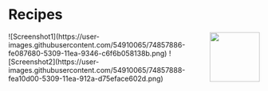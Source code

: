 # Recipes

<img src="https://user-images.githubusercontent.com/54910065/74857888-fea10d00-5309-11ea-912a-d75eface602d.png" width=100 align=right>
![Screenshot1](https://user-images.githubusercontent.com/54910065/74857886-fe087680-5309-11ea-9346-c6f6b058138b.png)
![Screenshot2](https://user-images.githubusercontent.com/54910065/74857888-fea10d00-5309-11ea-912a-d75eface602d.png)

